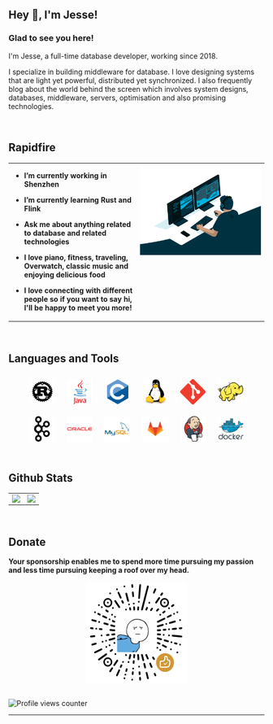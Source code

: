 ## Hey 👋, I'm Jesse!  

### Glad to see you here!  
I'm Jesse, a full-time database developer, working since 2018.

I specialize in building middleware for database. I love designing systems that are light yet powerful, distributed yet synchronized. I also frequently blog about the world behind the screen which involves system designs, databases, middleware, servers, optimisation and also promising technologies.  
  

<br/>  


## Rapidfire  
<table><tr><td valign="top" width="50%">

- **I’m currently working in Shenzhen** <!--Institute of Computing Sciences**-->  
  

- **I’m currently learning Rust and Flink**  
  

- **Ask me about anything related to database and related technologies**  
  
  
- **I love piano, fitness, traveling, Overwatch, classic music and enjoying delicious food**  


- **I love connecting with different people so if you want to say hi, I'll be happy to meet you more!**  
  

</td><td valign="top" width="50%">

<div align="center">
<img src="https://github.com/JesseAtSZ/JesseAtSZ.github.io/blob/main/img/site/code.gif?raw=true" align="center" style="width: 100%" />
</div>  


</td></tr></table>  

<br/>  


## Languages and Tools  
<div align="center">  
<img style="margin: 10px" src="https://raw.githubusercontent.com/JesseAtSZ/JesseAtSZ.github.io/725b02bcb21d7592f21c1d03f8789324adb1438f/img/icon/rust-plain.svg" alt="Rust" height="50" />  
<img style="margin: 10px" src="https://raw.githubusercontent.com/JesseAtSZ/JesseAtSZ.github.io/725b02bcb21d7592f21c1d03f8789324adb1438f/img/icon/java-original-wordmark.svg" alt="Java" height="50" />  
<img style="margin: 10px" src="https://raw.githubusercontent.com/JesseAtSZ/JesseAtSZ.github.io/725b02bcb21d7592f21c1d03f8789324adb1438f/img/icon/c-original.svg" alt="C" height="50" />  
<img style="margin: 10px" src="https://raw.githubusercontent.com/JesseAtSZ/JesseAtSZ.github.io/725b02bcb21d7592f21c1d03f8789324adb1438f/img/icon/linux-original.svg" alt="Linux" height="50" />  
<img style="margin: 10px" src="https://raw.githubusercontent.com/JesseAtSZ/JesseAtSZ.github.io/725b02bcb21d7592f21c1d03f8789324adb1438f/img/icon/git-scm-icon.svg" alt="Git" height="50" />  
<img style="margin: 10px" src="https://raw.githubusercontent.com/JesseAtSZ/JesseAtSZ.github.io/725b02bcb21d7592f21c1d03f8789324adb1438f/img/icon/apache_hadoop-icon.svg" alt="Hadoop" height="50" />  
<img style="margin: 10px" src="https://raw.githubusercontent.com/JesseAtSZ/JesseAtSZ.github.io/725b02bcb21d7592f21c1d03f8789324adb1438f/img/icon/apache_kafka-icon.svg" alt="Kafka" height="50" />  
<img style="margin: 10px" src="https://raw.githubusercontent.com/JesseAtSZ/JesseAtSZ.github.io/725b02bcb21d7592f21c1d03f8789324adb1438f/img/icon/oracle-original.svg" alt="Oracle" height="50" />  
<img style="margin: 10px" src="https://raw.githubusercontent.com/JesseAtSZ/JesseAtSZ.github.io/725b02bcb21d7592f21c1d03f8789324adb1438f/img/icon/mysql-original-wordmark.svg" alt="MySQL" height="50" />  
<img style="margin: 10px" src="https://raw.githubusercontent.com/JesseAtSZ/JesseAtSZ.github.io/725b02bcb21d7592f21c1d03f8789324adb1438f/img/icon/gitlab.svg" alt="GitLab" height="50" />  
<img style="margin: 10px" src="https://raw.githubusercontent.com/JesseAtSZ/JesseAtSZ.github.io/725b02bcb21d7592f21c1d03f8789324adb1438f/img/icon/jenkins-icon.svg" alt="Jenkins" height="50" />  
<img style="margin: 10px" src="https://raw.githubusercontent.com/JesseAtSZ/JesseAtSZ.github.io/725b02bcb21d7592f21c1d03f8789324adb1438f/img/icon/docker-original-wordmark.svg" alt="Docker" height="50" />  
</div>  

<br/>  


## Github Stats  
<table><tr><td valign="top" width="50%">

<img src="https://github-readme-stats.vercel.app/api?username=JesseAtSZ&show_icons=true&count_private=true&hide_border=true&include_all_commits=true" align="left" style="width: 100%" />

</td><td valign="top" width="50%">

<img src="https://github-readme-stats.vercel.app/api/top-langs/?username=JesseAtSZ&hide_border=true&layout=compact" align="left" style="width: 100%" />

</td></tr></table>  

<br/>  

<div>  

## Donate  
**Your sponsorship enables me to spend more time pursuing my passion and less time pursuing keeping a roof over my head.**
  

<div align="center">
<img src="https://github.com/JesseAtSZ/JesseAtSZ.github.io/blob/main/img/site/reward_qrcode.png?raw=true" align="center" height="200" width="200" />
</div>  

<br />

![Profile views counter](https://komarev.com/ghpvc/?username=JesseAtSZ&&style=flat-square)  
  
----
<!--Generated using <a href="https://profilinator.rishav.dev/" target="_blank">Github Profilinator</a>-->
